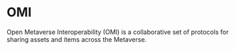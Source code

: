 # OMI

Open Metaverse Interoperability (OMI) is a collaborative set of protocols for sharing assets and items across the Metaverse.

